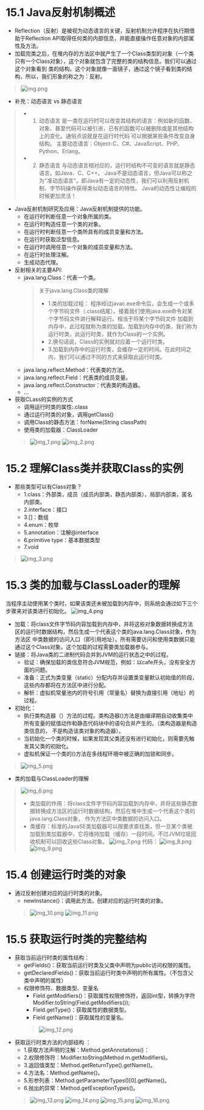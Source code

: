 
# 15.1 Java反射机制概述
* Reflection（反射）是被视为动态语言的关键，反射机制允许程序在执行期借助于Reflection API取得任何类的内部信息，并能直接操作任意对象的内部属性及方法。
* 加载完类之后，在堆内存的方法区中就产生了一个Class类型的对象（一个类只有一个Class对象），这个对象就包含了完整的类的结构信息。我们可以通过这个对象看到
  类的结构。这个对象就像一面镜子，通过这个镜子看到类的结构，所以，我们形象的称之为：反射。
> ![img.png](img.png)
* 补充：动态语言 vs 静态语言
> * 1. 动态语言
>   是一类在运行时可以改变其结构的语言：例如新的函数、对象、甚至代码可以被引进，已有的函数可以被删除或是其他结构上的变化。通俗点说就是在运行时代码
>   可以根据某些条件改变自身结构。
>   主要动态语言：Object-C、C#、JavaScript、PHP、Python、Erlang。
> * 2. 静态语言
>   与动态语言相对应的，运行时结构不可变的语言就是静态语言。如Java、C、C++。
>   Java不是动态语言，但Java可以称之为"准动态语言"。即Java有一定的动态性，我们可以利用反射机制、字节码操作获得类似动态语言的特性。
>   Java的动态性让编程的时候更加灵活！
* Java反射机制研究及应用：Java反射机制提供的功能。
  * 在运行时判断任意一个对象所属的类。
  * 在运行时构造任意一个类的对象。  
  * 在运行时判断任意一个类所具有的成员变量和方法。
  * 在运行时获取泛型信息。  
  * 在运行时调用任意一个对象的成员变量和方法。  
  * 在运行时处理注解。
  * 生成动态代理。
* 反射相关的主要API:
  * java.lang.Class：代表一个类。
    > 关于java.lang.Class类的理解
    > * 1.类的加载过程：
    >   程序经过javac.exe命令后，会生成一个或多个字节码文件（.class结尾）。接着我们使用java.exe命令对某个字节码文件进行解释运行。相当于将某个字节码文件
    >   加载到内存中，此过程就称为类的加载。加载到内存中的类，我们称为运行时类，此运行时类，就作为Class的一个实例。
    > * 2.换句话说，Class的实例就对应着一个运行时类。
    > * 3.加载到内存中的运行时类，会缓存一定的时间。在此时间之内，我们可以通过不同的方式来获取此运行时类。
  * java.lang.reflect.Method：代表类的方法。
  * java.lang.reflect.Field：代表类的成员变量。
  * java.lang.reflect.Constructor：代表类的构造器。
  * ...
* 获取CLass的实例的方式
  * 调用运行时类的属性:.class
  * 通过运行时类的对象，调用getClass()
  * 调用Class的静态方法：forName(String classPath)
  * 使用类的加载器：ClassLoader
  > ![img_1.png](img_1.png)
  > ![img_2.png](img_2.png)
# 15.2 理解Class类并获取Class的实例
* 那些类型可以有Class对象？
  * 1.class：外部类，成员（成员内部类，静态内部类），局部内部类，匿名内部类。
  * 2.interface：接口
  * 3.[]：数组
  * 4.enum：枚举
  * 5.annotation：注解@interface
  * 6.primitive type：基本数据类型
  * 7.void
> ![img_3.png](img_3.png)

# 15.3 类的加载与ClassLoader的理解
当程序主动使用某个类时，如果该类还未被加载到内存中，则系统会通过如下三个步骤来对该类进行初始化。
![img_4.png](img_4.png)
* 加载：将class文件字节码内容加载到内存中，并将这些对象数据转换成方法区的运行时数据结构，然后生成一个代表这个类的java.lang.Class对象，作为方法区
中类数据的访问入口（即引用地址）。所有需要访问和使用类数据只能通过这个Class对象。这个加载的过程需要类加载器参与。
* 链接：将Java类的二进制代码合并到JVM的运行状态之中的过程。
  * 验证：确保加载的类信息符合JVM规范，例如：以cafe开头，没有安全方面的问题。
  * 准备：正式为类变量（static）分配内存并设置类变量默认初始值的阶段，这些内存都将在方法区中进行分配。
  * 解析：虚拟机常量池内的符号引用（常量名）替换为直接引用（地址）的过程。
* 初始化：
  * 执行类构造器<clinit>（）方法的过程。类构造器<clinit>()方法是由编译期自动收集类中所有变量的赋值动作和静态代码块中的语句合并产生的。（类构造器是构造类信息的，
    不是构造该类对象的构造器）。
  * 当初始化一个类的时候，如果发现其父类还没有进行初始化，则需要先触发其父类的初始化。
  * 虚拟机保证一个类的<clinit>()方法在多线程环境中被正确的加锁和同步。
> ![img_5.png](img_5.png)

* 类的加载与ClassLoader的理解
> ![img_6.png](img_6.png)
> * 类加载的作用：将class文件字节码内容加载到内存中，并将这些静态数据转换成方法区的运行时数据结构，然后在堆中生成一个代表这个类的java.lang.Class对象，
>   作为方法区中类数据的访问入口。
> * 类缓存：标准的JavaSE类加载器可以按要求查找类，但一旦某个类被加载到类加载器中，它将维持加载（缓存）一段时间。不过JVM垃圾回收机制可以回收这些Class对象。
![img_7.png](img_7.png)
代码：
![img_8.png](img_8.png)
![img_9.png](img_9.png)

# 15.4 创建运行时类的对象
* 通过反射创建对应的运行时类的对象。
  * newInstance()：调用此方法，创建对应的运行时类的对象。
  > ![img_10.png](img_10.png)
  > ![img_11.png](img_11.png)

# 15.5 获取运行时类的完整结构
* 获取当前运行时类的属性结构：
  * getFields()：获取当前运行时类及父类中声明为public访问权限的属性。
  * getDeclaredFields()：获取当前运行时类中声明的所有属性。（不包含父类中声明的属性）
  * 权限修饰符、数据类型、变量名  
    * Field.getModifiers()：获取属性权限修饰符，返回int型，转换为字符Modifier.toString(Field.getModifiers());
    * Field.getType()：获取属性的数据类型。
    * Field.getName()：获取属性的变量名。
    > ![img_12.png](img_12.png)
* 获取运行时类方法的内部结构 ：  
  * 1.获取方法声明的注解：Method.getAnnotations()：
  * 2.权限修饰符：Modifier.toString(Method m.getModifiers)。
  * 3.返回值类型：Method.getReturnType().getName()。
  * 4.方法名：Method.getName()。
  * 5.形参列表：Method.getParameterTypes()[0].getName()。
  * 6.抛出的异常：Method.getExceptionTypes()。
  > ![img_13.png](img_13.png)
  > ![img_14.png](img_14.png)
  > ![img_15.png](img_15.png)
  > ![img_16.png](img_16.png)























